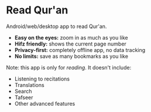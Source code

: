 # Read Qur'an

Android/web/desktop app to read Qur'an.

- **Easy on the eyes:** zoom in as much as you like
- **Hifz friendly:** shows the current page number
- **Privacy-first:** completely offline app, no data tracking
- **No limits:** save as many bookmarks as you like

Note: this app is only for *reading*. It doesn't include:

- Listening to recitations
- Translations
- Search
- Tafseer
- Other advanced features